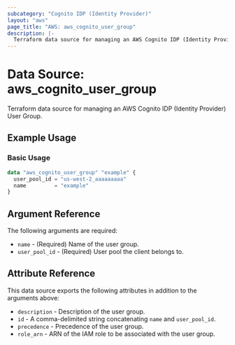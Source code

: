 ```yaml
---
subcategory: "Cognito IDP (Identity Provider)"
layout: "aws"
page_title: "AWS: aws_cognito_user_group"
description: |-
  Terraform data source for managing an AWS Cognito IDP (Identity Provider) User Group.
---
```


# Data Source: aws_cognito_user_group

Terraform data source for managing an AWS Cognito IDP (Identity Provider) User Group.

## Example Usage

### Basic Usage

```terraform
data "aws_cognito_user_group" "example" {
  user_pool_id = "us-west-2_aaaaaaaaa"
  name         = "example"
}
```

## Argument Reference

The following arguments are required:

* `name` - (Required) Name of the user group.
* `user_pool_id` - (Required) User pool the client belongs to.

## Attribute Reference

This data source exports the following attributes in addition to the arguments above:

* `description` - Description of the user group.
* `id` - A comma-delimited string concatenating `name` and `user_pool_id`.
* `precedence` - Precedence of the user group.
* `role_arn` - ARN of the IAM role to be associated with the user group.
